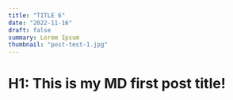 ```yaml
---
title: "TITLE 6"
date: "2022-11-16"
draft: false
summary: Lorem Ipsum
thumbnail: "post-test-1.jpg"
---
```


# H1: This is my MD first post title!